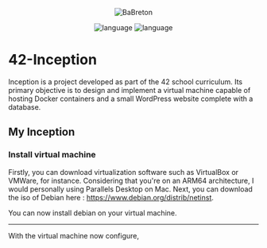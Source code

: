 <p align="center">
  <img src="https://github.com/BaBreton/42-Get_next_line/assets/124448529/43a36b92-4c44-4c58-b03c-b18903712b45" alt="BaBreton" />
</p>
<p align="center">
  <img src="https://img.shields.io/badge/Language-Docker-cyan" alt="language" />
  <img src="https://img.shields.io/badge/Mark-125/100-green" alt="language" />
</p>

# 42-Inception

Inception is a project developed as part of the 42 school curriculum. Its primary objective is to design and implement a virtual machine capable of hosting Docker containers and a small WordPress website complete with a database.

## My Inception
### Install virtual machine

Firstly, you can download virtualization software such as VirtualBox or VMWare, for instance. Considering that you're on an ARM64 architecture, I would personally using Parallels Desktop on Mac.
Next, you can download the iso of Debian here : https://www.debian.org/distrib/netinst.

You can now install debian on your virtual machine.

---

With the virtual machine now configure, 
